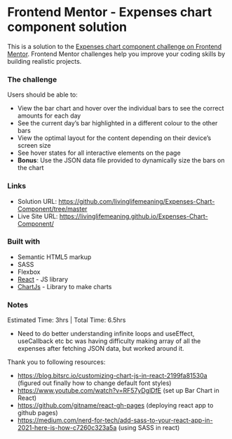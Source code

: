 # Frontend Mentor - Expenses chart component solution

This is a solution to the [Expenses chart component challenge on Frontend Mentor](https://www.frontendmentor.io/challenges/expenses-chart-component-e7yJBUdjwt). Frontend Mentor challenges help you improve your coding skills by building realistic projects. 
### The challenge

Users should be able to:

- View the bar chart and hover over the individual bars to see the correct amounts for each day
- See the current day’s bar highlighted in a different colour to the other bars
- View the optimal layout for the content depending on their device’s screen size
- See hover states for all interactive elements on the page
- **Bonus**: Use the JSON data file provided to dynamically size the bars on the chart

### Links

- Solution URL: https://github.com/livinglifemeaning/Expenses-Chart-Component/tree/master
- Live Site URL: https://livinglifemeaning.github.io/Expenses-Chart-Component/

### Built with

- Semantic HTML5 markup
- SASS
- Flexbox
- [React](https://reactjs.org/) - JS library
- [ChartJs](https://www.chartjs.org/) - Library to make charts


### Notes
Estimated Time: 3hrs | Total Time: 6.5hrs 

- Need to do better understanding infinite loops and useEffect, useCallback etc bc was having difficulty making array of all the expenses after fetching JSON data, but worked around it. 

Thank you to following resources: 
- https://blog.bitsrc.io/customizing-chart-js-in-react-2199fa81530a (figured out finally how to change default font styles)
- https://www.youtube.com/watch?v=RF57yDglDfE (set up Bar Chart in React)
- https://github.com/gitname/react-gh-pages (deploying react app to github pages) 
- https://medium.com/nerd-for-tech/add-sass-to-your-react-app-in-2021-here-is-how-c7260c323a5a (using SASS in react)
